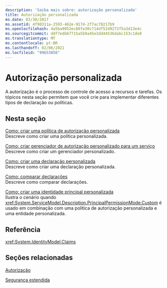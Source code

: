 ```yaml
---
description: 'Saiba mais sobre: autorização personalizada'
title: Autorização personalizada
ms.date: 03/30/2017
ms.assetid: 4f90311a-2593-462e-9174-2f7ac78217b9
ms.openlocfilehash: 4a5ba9052ec60fe30c714df5249272f5a3d13e4c
ms.sourcegitcommit: ddf7edb67715a5b9a45e3dd44536dabc153c1de0
ms.translationtype: MT
ms.contentlocale: pt-BR
ms.lasthandoff: 02/06/2021
ms.locfileid: "99653856"
---
```

# <a name="custom-authorization"></a>Autorização personalizada

A autorização é o processo de controle de acesso a recursos e tarefas. Os tópicos nesta seção permitem que você crie para implementar diferentes tipos de declaração ou políticas.  
  
## <a name="in-this-section"></a>Nesta seção  

 [Como: criar uma política de autorização personalizada](how-to-create-a-custom-authorization-policy.md)  
 Descreve como criar uma política personalizada.  
  
 [Como: criar gerenciador de autorização personalizado para um serviço](how-to-create-a-custom-authorization-manager-for-a-service.md)  
 Descreve como criar um gerenciador personalizado.  
  
 [Como: criar uma declaração personalizada](how-to-create-a-custom-claim.md)  
 Descreve como criar uma declaração personalizada.  
  
 [Como: comparar declarações](how-to-compare-claims.md)  
 Descreve como comparar declarações.  
  
 [Como: criar uma identidade principal personalizada](how-to-create-a-custom-principal-identity.md)  
 Ilustra o cenário quando <xref:System.ServiceModel.Description.PrincipalPermissionMode.Custom> é usado em combinação com uma política de autorização personalizada e uma entidade personalizada.  
  
## <a name="reference"></a>Referência  

 <xref:System.IdentityModel.Claims>  
  
## <a name="related-sections"></a>Seções relacionadas  

 [Autorização](../feature-details/authorization-in-wcf.md)  
  
 [Segurança estendida](extending-security.md)
